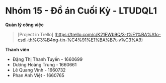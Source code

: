 Nhóm 15 - Đồ án Cuối Kỳ - LTUDQL1 
==================================

**Quản lý công việc**
>
>[Project in Trello] (https://trello.com/c/K21EWb9Q/3-t%E1%BA%A1o-csdl-th%C3%B4ng-tin-%C4%91%E1%BA%B7t-v%C3%A9)
>

**Thành viên**
- Đặng Thị Thanh Tuyền  - 1660699
- Dương Hoàng Trung 	- 1660661
- Lê Quang Vinh 		- 1660732
- Phan Anh Việt 		- 1660765